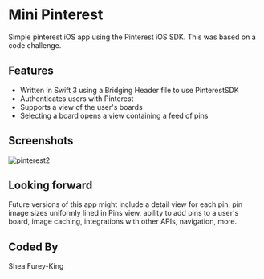 # Mini Pinterest

Simple pinterest iOS app using the Pinterest iOS SDK. This was based on a code challenge.

## Features
* Written in Swift 3 using a Bridging Header file to use PinterestSDK
* Authenticates users with Pinterest
* Supports a view of the user's boards
* Selecting a board opens a view containing a feed of pins

## Screenshots
![pinterest2](https://cloud.githubusercontent.com/assets/17285859/24532652/081f16d4-1590-11e7-9d37-cf80e790dfa2.png)

## Looking forward
Future versions of this app might include a detail view for each pin, pin image sizes uniformly lined in Pins view, ability to add pins to a user's board, image caching, integrations with other APIs, navigation, more.

## Coded By
Shea Furey-King
